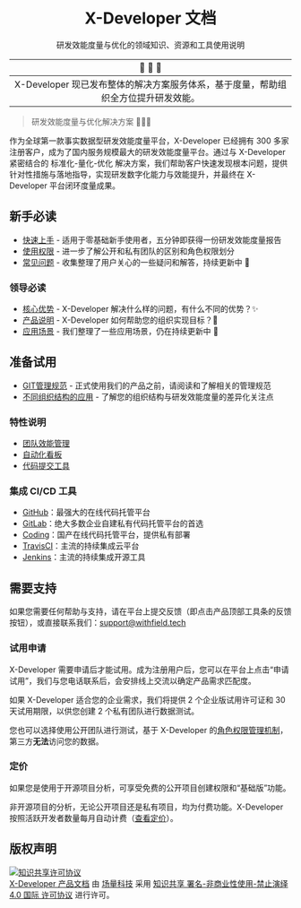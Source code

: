 <div align="center">

# X-Developer 文档

研发效能度量与优化的领域知识、资源和工具使用说明

</div>

| :mega: :mega: :mega: |
| :----: |
| X-Developer 现已发布整体的解决方案服务体系，基于度量，帮助组织全方位提升研发效能。|

> 研发效能度量与优化解决方案 :rocket::rocket::rocket:

作为全球第一款事实数据型研发效能度量平台，X-Developer 已经拥有 300 多家注册客户，成为了国内服务规模最大的研发效能度量平台。通过与 X-Developer 紧密结合的 标准化-量化-优化 解决方案，我们帮助客户快速发现根本问题，提供针对性措施与落地指导，实现研发数字化能力与效能提升，并最终在 X-Developer 平台闭环度量成果。

## 新手必读

- [快速上手](guide) - 适用于零基础新手使用者，五分钟即获得一份研发效能度量报告
- [使用权限](permission) - 进一步了解公开和私有团队的区别和角色权限划分
- [常见问题](faq) - 收集整理了用户关心的一些疑问和解答，持续更新中 :construction:

### 领导必读

- [核心优势](advantage) - X-Developer 解决什么样的问题，有什么不同的优势？:sparkles:
- [产品说明](introduction) - X-Developer 如何帮助您的组织实现目标？:rocket:
- [应用场景](usage) - 我们整理了一些应用场景，仍在持续更新中 :construction:

## 准备试用

- [GIT管理规范](flow) - 正式使用我们的产品之前，请阅读和了解相关的管理规范
- [不同组织结构的应用](structure) - 了解您的组织结构与研发效能度量的差异化关注点

### 特性说明

- [团队效能管理](dem/team)
- [自动化看板](dem/kanban)
- [代码提交工具](commits)

### 集成 CI/CD 工具

- [GitHub](intergration/github.md)：最强大的在线代码托管平台
- [GitLab](intergration/gitlab.md)：绝大多数企业自建私有代码托管平台的首选
- [Coding](intergration/coding.md)：国产在线代码托管平台，提供私有部署
- [TravisCI](intergration/travis.md)：主流的持续集成云平台
- [Jenkins](intergration/jenkins.md)：主流的持续集成开源工具

## 需要支持

如果您需要任何帮助与支持，请在平台上提交反馈（即点击产品顶部工具条的反馈按钮），或直接联系我们：[support@withfield.tech](mailto:support@withfield.tech)

### 试用申请

X-Developer 需要申请后才能试用。成为注册用户后，您可以在平台上点击“申请试用”，我们与您电话联系后，会安排线上交流以确定产品需求匹配度。

如果 X-Developer 适合您的企业需求，我们将提供 2 个企业版试用许可证和 30 天试用期限，以供您创建 2 个私有团队进行数据测试。

您也可以选择使用公开团队进行测试，基于 X-Developer 的[角色权限管理机制](permission)，第三方**无法**访问您的数据。

### 定价

如果您是使用于开源项目分析，可享受免费的公开项目创建权限和“基础版”功能。

非开源项目的分析，无论公开项目还是私有项目，均为付费功能。X-Developer 按照活跃开发者数量每月自动计费（[查看定价](https://x-developer.cn/pricing)）。

## 版权声明

<a rel="license" href="http://creativecommons.org/licenses/by-nc-nd/4.0/"><img alt="知识共享许可协议" style="border-width:0" src="https://i.creativecommons.org/l/by-nc-nd/4.0/88x31.png" /></a><br /><a xmlns:dct="http://purl.org/dc/terms/" href="https://fieldtech.github.io/xdocs" property="dct:title" rel="dct:type">X-Developer 产品文档</a> 由 <a xmlns:cc="http://creativecommons.org/ns#" href="http://withfield.tech" property="cc:attributionName" rel="cc:attributionURL">场量科技</a> 采用 <a rel="license" href="http://creativecommons.org/licenses/by-nc-nd/4.0/">知识共享 署名-非商业性使用-禁止演绎 4.0 国际 许可协议</a> 进行许可。
